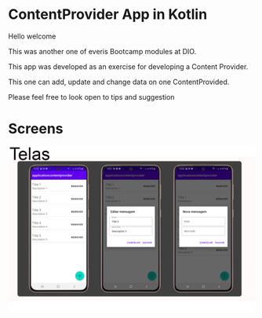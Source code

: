 # ContentProvider App in Kotlin

Hello welcome

This was another one of everis Bootcamp modules at DIO.

This app was developed as an exercise for developing a Content Provider.

This one can add, update and change data on one ContentProvided.

Please feel free to look open to tips and suggestion

# Screens
<img src="./image/telas.jpg" />

